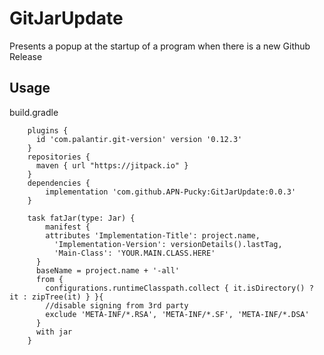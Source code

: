 # GitJarUpdate
Presents a popup at the startup of a program when there is a new Github Release
## Usage
build.gradle
        
        
        plugins {
          id 'com.palantir.git-version' version '0.12.3'
        }
        repositories {
          maven { url "https://jitpack.io" }
        }
        dependencies {
        	implementation 'com.github.APN-Pucky:GitJarUpdate:0.0.3'
        }
        
        task fatJar(type: Jar) {
	        manifest {
            attributes 'Implementation-Title': project.name,
        	  'Implementation-Version': versionDetails().lastTag,
        	  'Main-Class': 'YOUR.MAIN.CLASS.HERE'
          }
          baseName = project.name + '-all'
          from { 
            configurations.runtimeClasspath.collect { it.isDirectory() ? it : zipTree(it) } }{
            //disable signing from 3rd party
            exclude 'META-INF/*.RSA', 'META-INF/*.SF', 'META-INF/*.DSA'
          }
          with jar
        }
